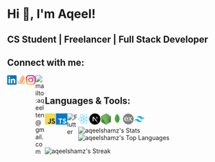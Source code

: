 # Hi 👋, I'm Aqeel!
## CS Student | Freelancer | Full Stack Developer

## Connect with me:

[<img align="left" alt="https://www.linkedin.com/in/aqeelshamz/" width="22px" src="./linkedin.png"/>][linkedin]

[<img align="left" alt="https://stackoverflow.com/users/11350679/aqeel" width="22px" src="./stackoverflow.png" />][stackoverflow]

[<img align="left" alt="https://www.instagram.com/aqeelshamz/" width="22px" src="./instagram.png" />][instagram]

[<img align="left" alt="mailto:aqeelten@gmail.com" width="22px" src="https://cdn3d.iconscout.com/3d/premium/thumb/email-6684106-5523022.png" />][email]
<br/>

## Languages & Tools:

[<img align="left" alt="Javascript" width="26px" src="./javascript.png" />][aqeelshamz]
[<img align="left" alt="Typescript" width="26px" src="./typescript.png" />][aqeelshamz]
[<img align="left" alt="Flutter" width="26px" src="https://cdn3d.iconscout.com/3d/free/thumb/free-flutter-5562357-4642761.png?f=webp" />][aqeelshamz]
[<img align="left" alt="ReactJS" width="26px" src="./reactjs.png" />][aqeelshamz]
[<img align="left" alt="NextJS" width="26px" src="./nextjs.png" />][aqeelshamz]
[<img align="left" alt="NodeJS" width="26px" src="./nodejs.png" />][aqeelshamz]
[<img align="left" alt="MongoDB" width="26px" src="./mongodb.png" />][aqeelshamz]
[<img align="left" alt="ExpressJS" width="26px" src="./expressjs.png" />][aqeelshamz]
[<img align="left" alt="Tailwind" width="26px" src="./tailwind.png" />][aqeelshamz]
<br/>

![aqeelshamz's Stats](https://github-readme-stats.vercel.app/api?username=aqeelshamz&theme=vue-dark&show_icons=true&hide_border=true&count_private=true)
![aqeelshamz's Top Languages](https://github-readme-stats.vercel.app/api/top-langs/?username=aqeelshamz&theme=vue-dark&show_icons=true&hide_border=true&layout=compact)

![aqeelshamz's Streak](https://github-readme-streak-stats.herokuapp.com/?user=aqeelshamz&theme=vue-dark&hide_border=true)

[instagram]: https://www.instagram.com/aqeelshamz/
[email]: mailto:aqeelten@gmail.com
[stackoverflow]: https://stackoverflow.com/users/11350679/aqeel/
[aqeelshamz]: https://github.com/aqeelshamz
[buymeacoffee]: https://www.buymeacoffee.com/aqeelshamz
[envato]: https://codecanyon.net/user/aqeelshamz/portfolio
[linkedin]: https://www.linkedin.com/in/aqeelshamz/
